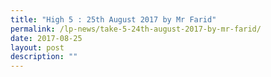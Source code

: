 ```yaml
---
title: "High 5 : 25th August 2017 by Mr Farid"
permalink: /lp-news/take-5-24th-august-2017-by-mr-farid/
date: 2017-08-25
layout: post
description: ""
---
```

